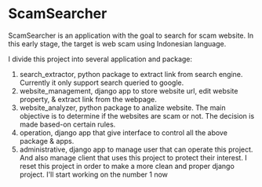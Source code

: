 # ScamSearcher
ScamSearcher is an application with the goal to search for scam website. In this early stage, the target is web scam using Indonesian language.

I divide this project into several application and package:
1. search_extractor, python package to extract link from search engine. Currently it only support search queried to google.
2. website_management, django app to store website url, edit website property, & extract link from the webpage.
3. website_analyzer, python package to analize website. The main objective is to determine if the websites are scam or not. The decision is made based-on certain rules. 
4. operation, django app that give interface to control all the above package & apps. 
5. administrative, django app to manage user that can operate this project. And also manage client that uses this project to protect their interest.
    I reset this project in order to make a more clean and proper django project. I'll start working on the number 1 now

